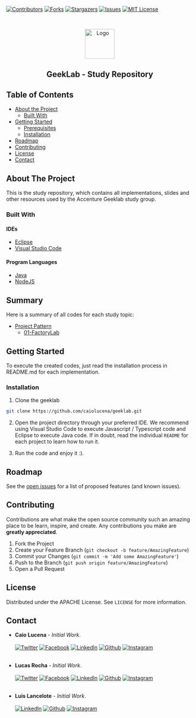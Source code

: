 [![Contributors][contributors-shield]][contributors-url]
[![Forks][forks-shield]][forks-url]
[![Stargazers][stars-shield]][stars-url]
[![Issues][issues-shield]][issues-url]
[![MIT License][license-shield]][license-url]

<!-- PROJECT LOGO -->
<br />
<p align="center">
  <a href="https://github.com/caiolucena/geeklab">
    <img src="/assets/images/geek-lab-logo.jpg" alt="Logo" width="80" height="80">
  </a>
  <h2 align="center">GeekLab - Study Repository</h2>
</p>

<!-- TABLE OF CONTENTS -->

## Table of Contents

- [About the Project](#about-the-project)
  - [Built With](#built-with)
- [Getting Started](#getting-started)
  - [Prerequisites](#prerequisites)
  - [Installation](#installation)
- [Roadmap](#roadmap)
- [Contributing](#contributing)
- [License](#license)
- [Contact](#contact)

<!-- ABOUT THE PROJECT -->

## About The Project

This is the study repository, which contains all implementations, slides and other resources used by the Accenture Geeklab study group.

### Built With

#### IDEs

- [Eclipse](https://www.eclipse.org/downloads/)
- [Visual Studio Code](https://code.visualstudio.com/)

#### Program Languages

- [Java](https://www.oracle.com/technetwork/pt/java/javase/downloads/index.html)
- [NodeJS](https://nodejs.org)

## Summary

Here is a summary of all codes for each study topic:

- [Project Pattern](https://github.com/caiolucena/geeklab/project-pattern)
  - [01-FactoryLab](https://github.com/caiolucena/geeklab/project-pattern/01-FactoryLab)

<!-- GETTING STARTED -->

## Getting Started

To execute the created codes, just read the installation process in README.md for each implementation.

### Installation

1. Clone the geeklab

```sh
git clone https://github.com/caiolucena/geeklab.git
```

2. Open the project directory through your preferred IDE. We recommend using Visual Studio Code to execute Javascript / Typescript code and Eclipse to execute Java code. If in doubt, read the individual `README` for each project to learn how to run it.

3. Run the code and enjoy it :).

<!-- ROADMAP -->

## Roadmap

See the [open issues](https://github.com/caiolucena/geeklab/issues) for a list of proposed features (and known issues).

<!-- CONTRIBUTING -->

## Contributing

Contributions are what make the open source community such an amazing place to be learn, inspire, and create. Any contributions you make are **greatly appreciated**.

1. Fork the Project
2. Create your Feature Branch (`git checkout -b feature/AmazingFeature`)
3. Commit your Changes (`git commit -m 'Add some AmazingFeature'`)
4. Push to the Branch (`git push origin feature/AmazingFeature`)
5. Open a Pull Request

<!-- LICENSE -->

## License

Distributed under the APACHE License. See `LICENSE` for more information.

<!-- CONTACT -->

## Contact

- **Caio Lucena** - _Initial Work_. </br></br> [![Twitter](https://img.shields.io/static/v1?label=twitter&message=@caioblucena&color=16A4FB)](https://twitter.com/caioblucena) [![Facebook](https://img.shields.io/static/v1?label=facebook&message=@caio.lucenaa&color=0F8EF2)](https://www.facebook.com/caio.lucenaa) [![LinkedIn](https://img.shields.io/static/v1?label=linkedin&message=@caio-cesar-b-lucena&color=0A66C2)](https://www.linkedin.com/in/caio-cesar-b-lucena/) [![Github](https://img.shields.io/static/v1?label=github&message=@caiolucena&color=black)](https://github.com/caiolucena/) [![Instagram](https://img.shields.io/static/v1?label=instagram&message=@caioluucena&color=BF2A6D)](https://www.instagram.com/caioluucena/) </br></br>

- **Lucas Rocha** - _Initial Work_. </br></br> [![Twitter](https://img.shields.io/static/v1?label=twitter&message=@lucasrochacc&color=16A4FB)](https://twitter.com/lucasrochacc) [![Facebook](https://img.shields.io/static/v1?label=facebook&message=@lucasrochacc&color=0F8EF2)](https://www.facebook.com/lucasrochacc) [![LinkedIn](https://img.shields.io/static/v1?label=linkedin&message=@lucasrochacc&color=0A66C2)](https://www.linkedin.com/in/lucasrochacc/) [![Github](https://img.shields.io/static/v1?label=github&message=@lucasrochagit&color=black)](https://github.com/lucasrochagit/) [![Instagram](https://img.shields.io/static/v1?label=instagram&message=@lucasrochacc&color=BF2A6D)](https://github.com/lucasrochagit/) </br></br>

- **Luis Lancelote** - _Initial Work_. </br></br> [![LinkedIn](https://img.shields.io/static/v1?label=linkedin&message=@luis-lancellote-marques-74552619a&color=0A66C2)](https://www.linkedin.com/in/luis-lancellote-marques-74552619a/) [![Github](https://img.shields.io/static/v1?label=github&message=@LanceMarques&color=black)](https://github.com/LanceMarques/) [![Instagram](https://img.shields.io/static/v1?label=instagram&message=@lance_marques&color=BF2A6D)](https://www.instagram.com/lance_marques/) </br></br>

<!-- ACKNOWLEDGEMENTS -->

<!-- MARKDOWN LINKS & IMAGES -->
<!-- https://www.markdownguide.org/basic-syntax/#reference-style-links -->

[contributors-shield]: https://img.shields.io/github/contributors/caiolucena/geeklab.svg?style=flat-square
[contributors-url]: https://github.com/caiolucena/geeklab/graphs/contributors
[forks-shield]: https://img.shields.io/github/forks/caiolucena/geeklab.svg?style=flat-square
[forks-url]: https://github.com/caiolucena/geeklab/network/members
[stars-shield]: https://img.shields.io/github/stars/caiolucena/geeklab.svg?style=flat-square
[stars-url]: https://github.com/caiolucena/geeklab/stargazers
[issues-shield]: https://img.shields.io/github/issues/caiolucena/geeklab.svg?style=flat-square
[issues-url]: https://github.com/caiolucena/geeklab/issues
[license-shield]: https://img.shields.io/github/license/caiolucena/geeklab.svg?style=flat-square
[license-url]: https://github.com/caiolucena/geeklab/blob/master/LICENSE
[product-screenshot]: images/screenshot.png
